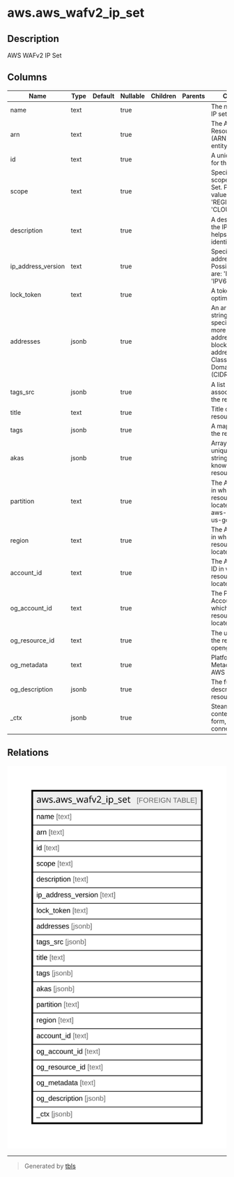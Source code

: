 # aws.aws_wafv2_ip_set

## Description

AWS WAFv2 IP Set

## Columns

| Name | Type | Default | Nullable | Children | Parents | Comment |
| ---- | ---- | ------- | -------- | -------- | ------- | ------- |
| name | text |  | true |  |  | The name of the IP set. |
| arn | text |  | true |  |  | The Amazon Resource Name (ARN) of the entity. |
| id | text |  | true |  |  | A unique identifier for the IP set. |
| scope | text |  | true |  |  | Specifies the scope of the IP Set. Possible values are: 'REGIONAL' and 'CLOUDFRONT'. |
| description | text |  | true |  |  | A description of the IP set that helps with identification. |
| ip_address_version | text |  | true |  |  | Specifies the IP address type. Possible values are: 'IPV4' and 'IPV6'. |
| lock_token | text |  | true |  |  | A token used for optimistic locking. |
| addresses | jsonb |  | true |  |  | An array of strings that specify one or more IP addresses or blocks of IP addresses in Classless Inter-Domain Routing (CIDR) notation. |
| tags_src | jsonb |  | true |  |  | A list of tags associated with the resource. |
| title | text |  | true |  |  | Title of the resource. |
| tags | jsonb |  | true |  |  | A map of tags for the resource. |
| akas | jsonb |  | true |  |  | Array of globally unique identifier strings (also known as) for the resource. |
| partition | text |  | true |  |  | The AWS partition in which the resource is located (aws, aws-cn, or aws-us-gov). |
| region | text |  | true |  |  | The AWS Region in which the resource is located. |
| account_id | text |  | true |  |  | The AWS Account ID in which the resource is located. |
| og_account_id | text |  | true |  |  | The Platform Account ID in which the resource is located. |
| og_resource_id | text |  | true |  |  | The unique ID of the resource in opengovernance. |
| og_metadata | text |  | true |  |  | Platform Metadata of the AWS resource. |
| og_description | jsonb |  | true |  |  | The full model description of the resource |
| _ctx | jsonb |  | true |  |  | Steampipe context in JSON form, e.g. connection_name. |

## Relations

![er](aws.aws_wafv2_ip_set.svg)

---

> Generated by [tbls](https://github.com/k1LoW/tbls)
